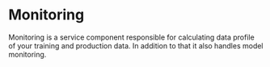 # Monitoring

Monitoring is a service component responsible for calculating data profile
of your training and production data. In addition to that it also handles
model monitoring.
